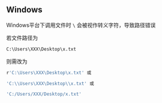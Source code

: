 <!--
 * @Description: 
 * @Version: 1.0
 * @Author: DaLao
 * @Email: dalao_li@163.com
 * @Date: 2021-01-16 17:59:35
 * @LastEditors: DaLao
 * @LastEditTime: 2021-12-25 15:10:10
-->

## Windows

Windows平台下调用文件时 `\` 会被视作转义字符，导致路径错误

若文件路径为

```sh
C:\Users\XXX\Desktop\x.txt
```

则需改为

```sh
r'C:\Users\XXX\Desktop\x.txt' 或

'C:\\Users\XXX\Desktop\\x.txt' 或

'C:/Users/XXX/Desktop/x.txt'
```

